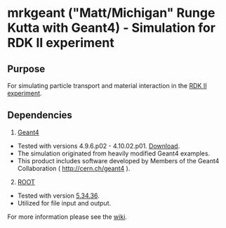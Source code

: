 # mrkgeant ("Matt/Michigan" Runge Kutta with Geant4) - Simulation for RDK II experiment


## Purpose
For simulating particle transport and material interaction in the [RDK II experiment](https://arxiv.org/abs/1603.00243).

## Dependencies
1. [Geant4](http://geant4.web.cern.ch/geant4/)
  * Tested with versions 4.9.6.p02 - 4.10.02.p01. [Download](http://geant4.web.cern.ch/geant4/support/download.shtml).
  * The simulation originated from heavily modified Geant4 examples.
  * This product includes software developed by Members of the Geant4 Collaboration ( http://cern.ch/geant4 ).
2. [ROOT](https://root.cern.ch/)
  * Tested with version [5.34.36](https://root.cern.ch/content/release-53436).
  * Utilized for file input and output.

For more information please see the [wiki](https://github.com/mjbales/mrkgeant/wiki).
